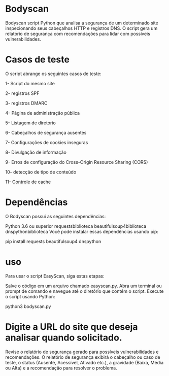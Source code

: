 # Bodyscan
Bodyscan script Python que analisa a segurança de um determinado site inspecionando seus cabeçalhos HTTP e registros DNS.  O script gera um relatório de segurança com recomendações para lidar com possíveis vulnerabilidades.

# Casos de teste
O script abrange os seguintes casos de teste:

1- Script do mesmo site

2- registros SPF

3- registros DMARC

4- Página de administração pública

5- Listagem de diretório

6- Cabeçalhos de segurança ausentes

7- Configurações de cookies inseguras

8- Divulgação de informação

9- Erros de configuração do Cross-Origin Resource Sharing (CORS)

10- detecção de tipo de conteúdo

11- Controle de cache

# Dependências
O Bodyscan possui as seguintes dependências:

Python 3.6 ou superior
requestsbiblioteca
beautifulsoup4biblioteca
dnspythonbiblioteca
Você pode instalar essas dependências usando pip:

pip install requests beautifulsoup4 dnspython

# uso
Para usar o script EasyScan, siga estas etapas:

Salve o código em um arquivo chamado easyscan.py.
Abra um terminal ou prompt de comando e navegue até o diretório que contém o script.
Execute o script usando Python:

python3 bodyscan.py

# Digite a URL do site que deseja analisar quando solicitado.
Revise o relatório de segurança gerado para possíveis vulnerabilidades e recomendações.
O relatório de segurança exibirá o cabeçalho ou caso de teste, o status (Ausente, Acessível, Ativado etc.), a gravidade (Baixa, Média ou Alta) e a recomendação para resolver o problema.


